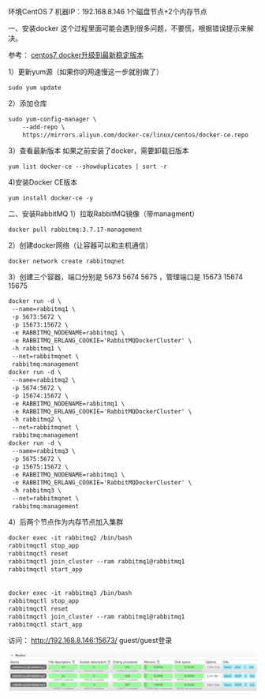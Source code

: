 环境CentOS 7
机器IP：192.168.8.146
1个磁盘节点+2个内存节点

一、安装docker
这个过程里面可能会遇到很多问题，不要慌，根据错误提示来解决。

参考：
[centos7 docker升级到最新稳定版本](https://blog.csdn.net/qq_36850813/article/details/91043125)

1）更新yum源（如果你的网速慢这一步就别做了）

```
sudo yum update
```

2）添加仓库

```
sudo yum-config-manager \
    --add-repo \
    https://mirrors.aliyun.com/docker-ce/linux/centos/docker-ce.repo
```

3）查看最新版本
如果之前安装了docker，需要卸载旧版本

```
yum list docker-ce --showduplicates | sort -r
```

4)安装Docker CE版本

```
yum install docker-ce -y
```

二、安装RabbitMQ
1）拉取RabbitMQ镜像（带managment）

```
docker pull rabbitmq:3.7.17-management
```

2）创建docker网络（让容器可以和主机通信）

```
docker network create rabbitmqnet
```

3）创建三个容器，端口分别是 5673 5674 5675 ，管理端口是 15673 15674 15675

```
docker run -d \
 --name=rabbitmq1 \
 -p 5673:5672 \
 -p 15673:15672 \
 -e RABBITMQ_NODENAME=rabbitmq1 \
 -e RABBITMQ_ERLANG_COOKIE='RabbitMQDockerCluster' \
 -h rabbitmq1 \
 --net=rabbitmqnet \
 rabbitmq:management
docker run -d \
 --name=rabbitmq2 \
 -p 5674:5672 \
 -p 15674:15672 \
 -e RABBITMQ_NODENAME=rabbitmq1 \
 -e RABBITMQ_ERLANG_COOKIE='RabbitMQDockerCluster' \
 -h rabbitmq2 \
 --net=rabbitmqnet \
 rabbitmq:management
docker run -d \
 --name=rabbitmq3 \
 -p 5675:5672 \
 -p 15675:15672 \
 -e RABBITMQ_NODENAME=rabbitmq1 \
 -e RABBITMQ_ERLANG_COOKIE='RabbitMQDockerCluster' \
 -h rabbitmq3 \
 --net=rabbitmqnet \
 rabbitmq:management
```

4）后两个节点作为内存节点加入集群

```
docker exec -it rabbitmq2 /bin/bash
rabbitmqctl stop_app
rabbitmqctl reset
rabbitmqctl join_cluster --ram rabbitmq1@rabbitmq1
rabbitmqctl start_app


docker exec -it rabbitmq3 /bin/bash
rabbitmqctl stop_app
rabbitmqctl reset
rabbitmqctl join_cluster --ram rabbitmq1@rabbitmq1
rabbitmqctl start_app
```

访问：
http://192.168.8.146:15673/
guest/guest登录

![20190824_113102.png](image/6778a3805bff4b46a47bdf415a773b3e.png)

